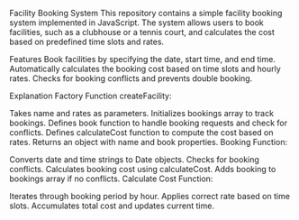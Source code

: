 Facility Booking System
This repository contains a simple facility booking system implemented in JavaScript. The system allows users to book facilities, such as a clubhouse or a tennis court, and calculates the cost based on predefined time slots and rates.

Features
Book facilities by specifying the date, start time, and end time.
Automatically calculates the booking cost based on time slots and hourly rates.
Checks for booking conflicts and prevents double booking.


Explanation
Factory Function createFacility:

Takes name and rates as parameters.
Initializes bookings array to track bookings.
Defines book function to handle booking requests and check for conflicts.
Defines calculateCost function to compute the cost based on rates.
Returns an object with name and book properties.
Booking Function:

Converts date and time strings to Date objects.
Checks for booking conflicts.
Calculates booking cost using calculateCost.
Adds booking to bookings array if no conflicts.
Calculate Cost Function:

Iterates through booking period by hour.
Applies correct rate based on time slots.
Accumulates total cost and updates current time.
